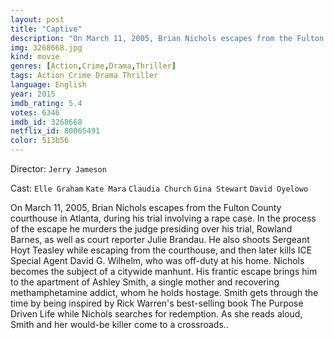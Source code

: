 ```yaml
---
layout: post
title: "Captive"
description: "On March 11, 2005, Brian Nichols escapes from the Fulton County courthouse in Atlanta, during his trial involving a rape case. In the process of the escape he murders the judge presiding over his trial, Rowland Barnes, as well as court reporter Julie Brandau. He also shoots Sergeant Hoyt Teasley while escaping from the courthouse, and then later kills ICE Special Agent David G. Wilhelm, who was off-duty at his.."
img: 3268668.jpg
kind: movie
genres: [Action,Crime,Drama,Thriller]
tags: Action Crime Drama Thriller 
language: English
year: 2015
imdb_rating: 5.4
votes: 6346
imdb_id: 3268668
netflix_id: 80065491
color: 513b56
---
```

Director: `Jerry Jameson`  

Cast: `Elle Graham` `Kate Mara` `Claudia Church` `Gina Stewart` `David Oyelowo` 

On March 11, 2005, Brian Nichols escapes from the Fulton County courthouse in Atlanta, during his trial involving a rape case. In the process of the escape he murders the judge presiding over his trial, Rowland Barnes, as well as court reporter Julie Brandau. He also shoots Sergeant Hoyt Teasley while escaping from the courthouse, and then later kills ICE Special Agent David G. Wilhelm, who was off-duty at his home. Nichols becomes the subject of a citywide manhunt. His frantic escape brings him to the apartment of Ashley Smith, a single mother and recovering methamphetamine addict, whom he holds hostage. Smith gets through the time by being inspired by Rick Warren's best-selling book The Purpose Driven Life while Nichols searches for redemption. As she reads aloud, Smith and her would-be killer come to a crossroads..